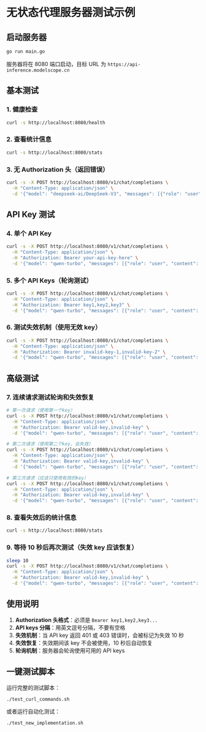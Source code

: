 # 无状态代理服务器测试示例

## 启动服务器

```bash
go run main.go
```

服务器将在 8080 端口启动，目标 URL 为 `https://api-inference.modelscope.cn`

## 基本测试

### 1. 健康检查

```bash
curl -s http://localhost:8080/health
```

### 2. 查看统计信息

```bash
curl -s http://localhost:8080/stats
```

### 3. 无 Authorization 头（返回错误）

```bash
curl -s -X POST http://localhost:8080/v1/chat/completions \
  -H "Content-Type: application/json" \
  -d '{"model": "deepseek-ai/DeepSeek-V3", "messages": [{"role": "user", "content": "Hello"}]}'
```

## API Key 测试

### 4. 单个 API Key

```bash
curl -s -X POST http://localhost:8080/v1/chat/completions \
  -H "Content-Type: application/json" \
  -H "Authorization: Bearer your-api-key-here" \
  -d '{"model": "qwen-turbo", "messages": [{"role": "user", "content": "Hello"}]}'
```

### 5. 多个 API Keys（轮询测试）

```bash
curl -s -X POST http://localhost:8080/v1/chat/completions \
  -H "Content-Type: application/json" \
  -H "Authorization: Bearer key1,key2,key3" \
  -d '{"model": "qwen-turbo", "messages": [{"role": "user", "content": "Hello"}]}'
```

### 6. 测试失效机制（使用无效 key）

```bash
curl -s -X POST http://localhost:8080/v1/chat/completions \
  -H "Content-Type: application/json" \
  -H "Authorization: Bearer invalid-key-1,invalid-key-2" \
  -d '{"model": "qwen-turbo", "messages": [{"role": "user", "content": "Hello"}]}'
```

## 高级测试

### 7. 连续请求测试轮询和失效恢复

```bash
# 第一次请求（使用第一个key）
curl -s -X POST http://localhost:8080/v1/chat/completions \
  -H "Content-Type: application/json" \
  -H "Authorization: Bearer valid-key,invalid-key" \
  -d '{"model": "qwen-turbo", "messages": [{"role": "user", "content": "Test 1"}]}'

# 第二次请求（使用第二个key，会失效）
curl -s -X POST http://localhost:8080/v1/chat/completions \
  -H "Content-Type: application/json" \
  -H "Authorization: Bearer valid-key,invalid-key" \
  -d '{"model": "qwen-turbo", "messages": [{"role": "user", "content": "Test 2"}]}'

# 第三次请求（应该只使用有效的key）
curl -s -X POST http://localhost:8080/v1/chat/completions \
  -H "Content-Type: application/json" \
  -H "Authorization: Bearer valid-key,invalid-key" \
  -d '{"model": "qwen-turbo", "messages": [{"role": "user", "content": "Test 3"}]}'
```

### 8. 查看失效后的统计信息

```bash
curl -s http://localhost:8080/stats
```

### 9. 等待 10 秒后再次测试（失效 key 应该恢复）

```bash
sleep 10
curl -s -X POST http://localhost:8080/v1/chat/completions \
  -H "Content-Type: application/json" \
  -H "Authorization: Bearer valid-key,invalid-key" \
  -d '{"model": "qwen-turbo", "messages": [{"role": "user", "content": "Test after recovery"}]}'
```

## 使用说明

1. **Authorization 头格式**：必须是 `Bearer key1,key2,key3...`
2. **API keys 分隔**：用英文逗号分隔，不要有空格
3. **失效机制**：当 API key 返回 401 或 403 错误时，会被标记为失效 10 秒
4. **失效恢复**：失效期间该 key 不会被使用，10 秒后自动恢复
5. **轮询机制**：服务器会轮询使用可用的 API keys

## 一键测试脚本

运行完整的测试脚本：

```bash
./test_curl_commands.sh
```

或者运行自动化测试：

```bash
./test_new_implementation.sh
```

